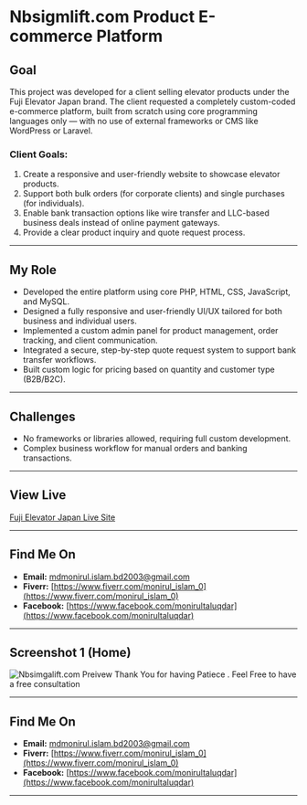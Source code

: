 # Nbsigmlift.com Product E-commerce Platform

## Goal
This project was developed for a client selling elevator products under the Fuji Elevator Japan brand. The client requested a completely custom-coded e-commerce platform, built from scratch using core programming languages only — with no use of external frameworks or CMS like WordPress or Laravel.

### Client Goals:
1. Create a responsive and user-friendly website to showcase elevator products.
2. Support both bulk orders (for corporate clients) and single purchases (for individuals).
3. Enable bank transaction options like wire transfer and LLC-based business deals instead of online payment gateways.
4. Provide a clear product inquiry and quote request process.

---

## My Role
- Developed the entire platform using core PHP, HTML, CSS, JavaScript, and MySQL.
- Designed a fully responsive and user-friendly UI/UX tailored for both business and individual users.
- Implemented a custom admin panel for product management, order tracking, and client communication.
- Integrated a secure, step-by-step quote request system to support bank transfer workflows.
- Built custom logic for pricing based on quantity and customer type (B2B/B2C).

---

## Challenges
- No frameworks or libraries allowed, requiring full custom development.
- Complex business workflow for manual orders and banking transactions.

---

## View Live
[Fuji Elevator Japan Live Site](https://nbsigmalift.com/)

---

## Find Me On

- **Email:** mdmonirul.islam.bd2003@gmail.com  
- **Fiverr:** [https://www.fiverr.com/monirul_islam_0](https://www.fiverr.com/monirul_islam_0)
- **Facebook:** [https://www.facebook.com/monirultaluqdar](https://www.facebook.com/monirultaluqdar)

---

## Screenshot 1 (Home)
![Nbsimgalift.com Preivew](/public/frontend/media/preview.png)
Thank You for having Patiece . Feel Free to have a free consultation

---

## Find Me On

- **Email:** mdmonirul.islam.bd2003@gmail.com  
- **Fiverr:** [https://www.fiverr.com/monirul_islam_0](https://www.fiverr.com/monirul_islam_0)
- **Facebook:** [https://www.facebook.com/monirultaluqdar](https://www.facebook.com/monirultaluqdar)

---







